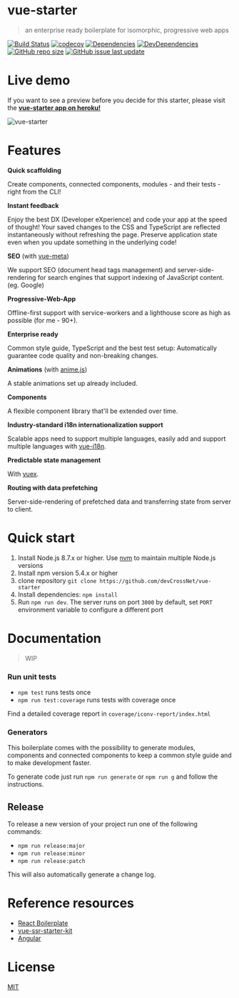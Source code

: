 # vue-starter
> an enterprise ready boilerplate for isomorphic, progressive web apps

[![Build Status](https://travis-ci.org/devCrossNet/vue-starter.svg?branch=master)](https://travis-ci.org/devCrossNet/vue-starter)
[![codecov](https://codecov.io/gh/devCrossNet/vue-starter/branch/master/graph/badge.svg)](https://codecov.io/gh/devCrossNet/vue-starter)
[![Dependencies](https://img.shields.io/david/devCrossNet/vue-starter.svg)](https://david-dm.org/devCrossNet/vue-starter)
[![DevDependencies](https://img.shields.io/david/dev/devCrossNet/vue-starter.svg)](https://david-dm.org/devCrossNet/vue-starter?type=dev)
[![GitHub repo size](https://img.shields.io/github/repo-size/devCrossNet/vue-starter.svg)]()
[![GitHub issue last update](https://img.shields.io/github/issues/detail/last-update/devCrossNet/vue-starter/979.svg)]()

# Live demo

If you want to see a preview before you decide for this starter, please visit the **[vue-starter app on heroku!](https://vue-starter.herokuapp.com/)**

![vue-starter](https://user-images.githubusercontent.com/1667598/34497260-2d39a7ac-effd-11e7-8d88-ff011f0b3244.gif)

# Features
**Quick scaffolding**

Create components, connected components, modules - and their tests - right from the CLI!

**Instant feedback**

Enjoy the best DX (Developer eXperience) and code your app at the speed of thought!
Your saved changes to the CSS and TypeScript are reflected instantaneously without refreshing the page.
Preserve application state even when you update something in the underlying code!

**SEO** (with [vue-meta](https://github.com/declandewet/vue-meta))

We support SEO (document head tags management) and server-side-rendering for search engines
that support indexing of JavaScript content. (eg. Google)

**Progressive-Web-App**

Offline-first support with service-workers and a lighthouse score as high as possible (for me - 90+).

**Enterprise ready**

Common style guide, TypeScript and the best test setup: Automatically guarantee code quality and non-breaking changes.

**Animations** (with [anime.js](http://animejs.com/))

A stable animations set up already included.

**Components**

A flexible component library that'll be extended over time.


**Industry-standard i18n internationalization support**

Scalable apps need to support multiple languages, easily add and support multiple languages with [vue-i18n](https://github.com/kazupon/vue-i18n).

**Predictable state management** 

With [vuex](https://github.com/vuejs/vuex).

**Routing with data prefetching**

Server-side-rendering of prefetched data and transferring state from server to client.

# Quick start

1. Install Node.js 8.7.x or higher. Use [nvm](https://github.com/creationix/nvm) to maintain multiple Node.js versions
2. Install npm version 5.4.x or higher
3. clone repository `git clone https://github.com/devCrossNet/vue-starter`
4. Install dependencies: `npm install`
5. Run `npm run dev`. The server runs on port `3000` by default, set `PORT` environment variable to configure a different port

# Documentation

> WIP

### Run unit tests
- `npm test` runs tests once
- `npm run test:coverage` runs tests with coverage once

Find a detailed coverage report in `coverage/iconv-report/index.html`

### Generators
This boilerplate comes with the possibility to generate modules, components and connected components
to keep a common style guide and to make development faster.

To generate code just run `npm run generate` or `npm run g` and follow the instructions.

## Release
To release a new version of your project run one of the following commands:

- `npm run release:major`
- `npm run release:minor`
- `npm run release:patch`

This will also automatically generate a change log.

# Reference resources

- [React Boilerplate](https://github.com/react-boilerplate/react-boilerplate)
- [vue-ssr-starter-kit](https://github.com/doabit/vue-ssr-starter-kit)
- [Angular](https://github.com/angular/angular)

# License

[MIT](http://opensource.org/licenses/MIT)
